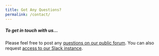 ```yaml
---
title: Got Any Questions?
permalink: /contact/
---
```


##### To get in touch with us...

Please feel free to post any [questions on our public forum](https://forum.blockstack.org/).
You can also request [access to our Slack instance](https://docs.google.com/a/blockstack.com/forms/d/e/1FAIpQLSed5Mnu0G5ZMJdWs6cTO_8sTJfUVfe1sYL6WFDcD51_XuQkZw/viewform).
